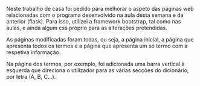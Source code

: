 Neste trabalho de casa foi pedido para melhorar o aspeto das páginas web relacionadas com o programa desenvolvido na aula desta semana e da anterior (flask). Para isso, utilizei a framework bootstrap, tal como nas aulas, e ainda algum css próprio para as alterações pretendidas.

As páginas modificadas foram todas, ou seja, a página inicial, a página que apresenta todos os termos e a página que apresenta um só termo com a respetiva informação.

Na página dos termos, por exemplo, foi adicionada uma barra vertical à esquerda que direciona o utilizador para as várias secções do dicionário, por letra (A, B, C...).
